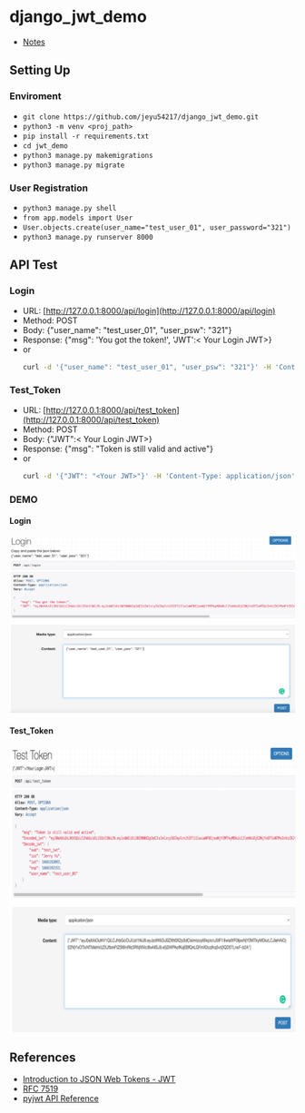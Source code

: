 # django_jwt_demo
- [Notes](https://github.com/jeyu54217/Study_Note/blob/main/Server/JWT.md)
## Setting Up
### Enviroment
- ```git clone https://github.com/jeyu54217/django_jwt_demo.git```
- ```python3 -m venv <proj_path>```
- ```pip install -r requirements.txt```
- ```cd jwt_demo```
- ```python3 manage.py makemigrations```
- ```python3 manage.py migrate```
### User Registration
- ```python3 manage.py shell```
- ```from app.models import User```
- ```User.objects.create(user_name="test_user_01", user_password="321")```
- ```python3 manage.py runserver 8000```

## API Test
### Login
- URL: [http://127.0.0.1:8000/api/login](http://127.0.0.1:8000/api/login)
- Method: POST
- Body: {"user_name": "test_user_01", "user_psw": "321"}
- Response: {"msg": 'You got the token!', 'JWT':< Your Login JWT>}
- or
    ```bash
    curl -d '{"user_name": "test_user_01", "user_psw": "321"}' -H 'Content-Type: application/json' http://127.0.0.1:8000/api/login
    ```
### Test_Token
- URL: [http://127.0.0.1:8000/api/test_token](http://127.0.0.1:8000/api/test_token)
- Method: POST
- Body: {"JWT":< Your Login JWT>}
- Response: {"msg": "Token is still valid and active"}
- or
    ```bash
    curl -d '{"JWT": "<Your JWT>"}' -H 'Content-Type: application/json' http://127.0.0.1:8000/api/test_token
    ```
### DEMO
#### Login
![image](https://github.com/jeyu54217/django_jwt_demo/blob/main/jwt_demo/img/login.png?raw=true)
#### Test_Token
![image](https://github.com/jeyu54217/django_jwt_demo/blob/main/jwt_demo/img/test_token.png?raw=true)

## References
- [Introduction to JSON Web Tokens - JWT](https://jwt.io/introduction)
- [RFC 7519](https://www.rfc-editor.org/rfc/rfc7519)
- [pyjwt API Reference](https://pyjwt.readthedocs.io/en/stable/api.html)


